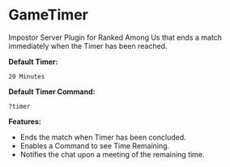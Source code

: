 # GameTimer
Impostor Server Plugin for Ranked Among Us that ends a match immediately when the Timer has been reached.


**Default Timer:**
```
20 Minutes
```

**Default Timer Command:**
```
?timer
```

**Features:**
- Ends the match when Timer has been concluded.
- Enables a Command to see Time Remaining.
- Notifies the chat upon a meeting of the remaining time.
